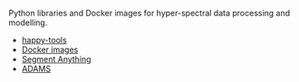 Python libraries and Docker images for hyper-spectral data processing and modelling.

* [happy-tools](happy-tools.md)
* [Docker images](docker_images.md)
* [Segment Anything](sam.md)
* [ADAMS](adams.md)
